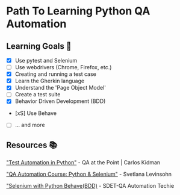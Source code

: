 # Path To Learning Python QA Automation

## Learning Goals :blue_book:
- [x] Use pytest and Selenium
- [ ] Use webdrivers (Chrome, Firefox, etc.)
- [x] Creating and running a test case
- [x] Learn the Gherkin language
- [x] Understand the 'Page Object Model'
- [ ] Create a test suite
- [x] Behavior Driven Development (BDD)
- [xS] Use Behave
- [ ] ... and more

## Resources :books:
["Test Automation in Python"](https://youtube.com/playlist?list=PLelD030IW7swU6n75wOIeCC9hqKipub_w) - QA at the Point | Carlos Kidman

["QA Automation Course: Python & Selenium"](https://youtube.com/playlist?list=PLATzMCQL0Xff0mSmUhMjFK_TIJa6tpo90) - Svetlana Levinsohn

["Selenium with Python Behave(BDD)](https://youtube.com/playlist?list=PLUDwpEzHYYLsARXz1o3Ldt1FnvRbvlxsS) - SDET-QA Automation Techie
